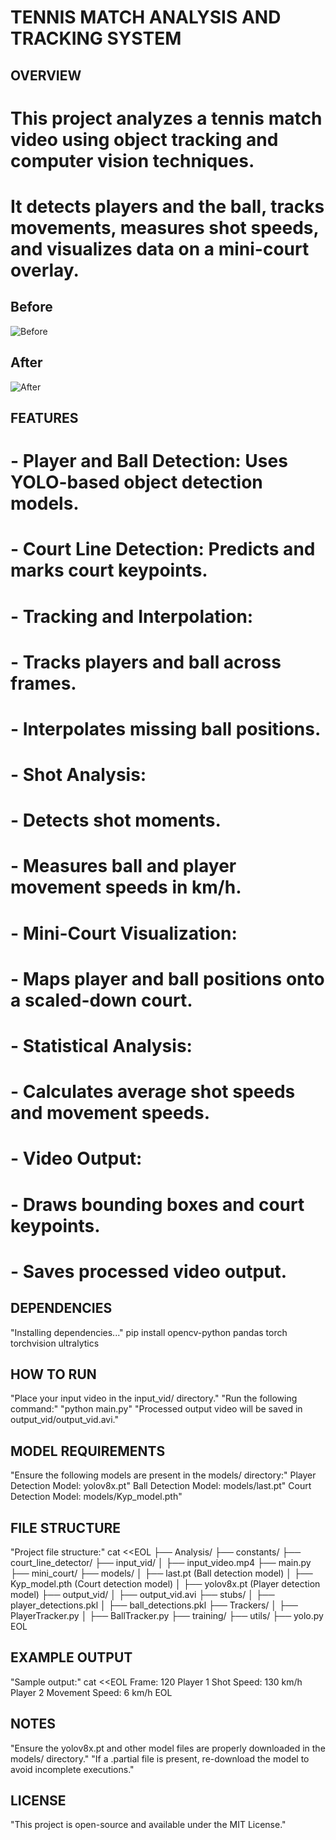 # TENNIS MATCH ANALYSIS AND TRACKING SYSTEM

## OVERVIEW  
# This project analyzes a tennis match video using object tracking and computer vision techniques.
# It detects players and the ball, tracks movements, measures shot speeds, and visualizes data on a mini-court overlay.


## Before
![Before](/TENISYOLO/input_vid/image.png)

## After
![After](TENISYOLO/output_vid/after.png)

## FEATURES  
# - Player and Ball Detection: Uses YOLO-based object detection models.
# - Court Line Detection: Predicts and marks court keypoints.
# - Tracking and Interpolation:
#   - Tracks players and ball across frames.
#   - Interpolates missing ball positions.
# - Shot Analysis:
#   - Detects shot moments.
#   - Measures ball and player movement speeds in km/h.
# - Mini-Court Visualization:
#   - Maps player and ball positions onto a scaled-down court.
# - Statistical Analysis:
#   - Calculates average shot speeds and movement speeds.
# - Video Output:
#   - Draws bounding boxes and court keypoints.
#   - Saves processed video output.

## DEPENDENCIES  
"Installing dependencies..."
pip install opencv-python pandas torch torchvision ultralytics

## HOW TO RUN  
"Place your input video in the input_vid/ directory."
"Run the following command:"
"python main.py"
"Processed output video will be saved in output_vid/output_vid.avi."

## MODEL REQUIREMENTS  
"Ensure the following models are present in the models/ directory:"
Player Detection Model: yolov8x.pt"
Ball Detection Model: models/last.pt"
Court Detection Model: models/Kyp_model.pth"

## FILE STRUCTURE  
"Project file structure:"
cat <<EOL
├── Analysis/
├── constants/
├── court_line_detector/
├── input_vid/
│   ├── input_video.mp4
├── main.py
├── mini_court/
├── models/
│   ├── last.pt  (Ball detection model)
│   ├── Kyp_model.pth  (Court detection model)
│   ├── yolov8x.pt  (Player detection model)
├── output_vid/
│   ├── output_vid.avi
├── stubs/
│   ├── player_detections.pkl
│   ├── ball_detections.pkl
├── Trackers/
│   ├── PlayerTracker.py
│   ├── BallTracker.py
├── training/
├── utils/
├── yolo.py
EOL

## EXAMPLE OUTPUT  
"Sample output:"
cat <<EOL
Frame: 120
Player 1 Shot Speed: 130 km/h
Player 2 Movement Speed: 6 km/h
EOL

## NOTES  
"Ensure the yolov8x.pt and other model files are properly downloaded in the models/ directory."
"If a .partial file is present, re-download the model to avoid incomplete executions."

## LICENSE  
"This project is open-source and available under the MIT License."